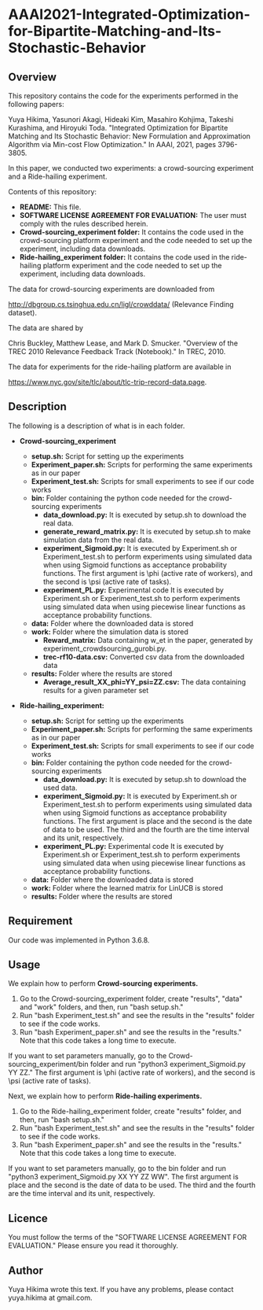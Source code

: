 # AAAI2021-Integrated-Optimization-for-Bipartite-Matching-and-Its-Stochastic-Behavior

## Overview
This repository contains the code for the experiments performed in the following papers:
  
Yuya Hikima, Yasunori Akagi, Hideaki Kim, Masahiro Kohjima, Takeshi Kurashima, and Hiroyuki Toda. "Integrated Optimization for Bipartite Matching and Its Stochastic Behavior: New Formulation and Approximation Algorithm via Min-cost Flow Optimization." In AAAI, 2021, pages 3796-3805.

In this paper, we conducted two experiments: a crowd-sourcing experiment and a Ride-hailing experiment.

Contents of this repository:
- **README:** This file.
- **SOFTWARE LICENSE AGREEMENT FOR EVALUATION:** The user must comply with the rules described herein.
- **Crowd-sourcing_experiment folder:** It contains the code used in the crowd-sourcing platform experiment and the code needed to set up the experiment, including data downloads.
- **Ride-hailing_experiment folder:** It contains the code used in the ride-hailing platform experiment and the code needed to set up the experiment, including data downloads.

The data for crowd-sourcing experiments are downloaded from
  
http://dbgroup.cs.tsinghua.edu.cn/ligl/crowddata/ (Relevance Finding dataset).
  
The data are shared by
  
Chris Buckley, Matthew Lease, and Mark D. Smucker. "Overview of the TREC 2010 Relevance Feedback Track (Notebook)." In TREC, 2010.

The data for experiments for the ride-hailing platform are available in

https://www.nyc.gov/site/tlc/about/tlc-trip-record-data.page.

## Description

The following is a description of what is in each folder.
- **Crowd-sourcing_experiment** 
  - **setup.sh:** Script for setting up the experiments
  - **Experiment_paper.sh:** Scripts for performing the same experiments as in our paper
  - **Experiment_test.sh:** Scripts for small experiments to see if our code works
  - **bin:** Folder containing the python code needed for the crowd-sourcing experiments
    - **data_download.py:** It is executed by setup.sh to download the real data.
    - **generate_reward_matrix.py:** It is executed by setup.sh to make simulation data from the real data.
    - **experiment_Sigmoid.py:** It is executed by Experiment.sh or Experiment_test.sh to perform experiments using simulated data when using Sigmoid functions as acceptance probability functions. The first argument is \phi (active rate of workers), and the second is \psi (active rate of tasks).
    - **experiment_PL.py:** Experimental code It is executed by Experiment.sh or Experiment_test.sh to perform experiments using simulated data when using piecewise linear functions as acceptance probability functions.
  - **data:** Folder where the downloaded data is stored
  - **work:** Folder where the simulation data is stored
    - **Reward_matrix:** Data containing w_et in the paper, generated by experiment_crowdsourcing_gurobi.py.
    - **trec-rf10-data.csv:** Converted csv data from the downloaded data
  - **results:** Folder where the results are stored
    - **Average_result_XX_phi=YY_psi=ZZ.csv:** The data containing results for a given parameter set
   
- **Ride-hailing_experiment:** 
  - **setup.sh:** Script for setting up the experiments
  - **Experiment_paper.sh:** Scripts for performing the same experiments as in our paper
  - **Experiment_test.sh:** Scripts for small experiments to see if our code works
  - **bin:** Folder containing the python code needed for the crowd-sourcing experiments
    - **data_download.py:** It is executed by setup.sh to download the used data.
    - **experiment_Sigmoid.py:** It is executed by Experiment.sh or Experiment_test.sh to perform experiments using simulated data when using Sigmoid functions as acceptance probability functions. The first argument is place and the second is the date of data to be used. The third and the fourth are the time interval and its unit, respectively.
    - **experiment_PL.py:** Experimental code It is executed by Experiment.sh or Experiment_test.sh to perform experiments using simulated data when using piecewise linear functions as acceptance probability functions.
  - **data:** Folder where the downloaded data is stored
  - **work:** Folder where the learned matrix for LinUCB is stored
  - **results:** Folder where the results are stored

## Requirement
Our code was implemented in Python 3.6.8.

## Usage
We explain how to perform **Crowd-sourcing experiments.** 

1. Go to the Crowd-sourcing_experiment folder, create "results", "data" and "work" folders, and then, run "bash setup.sh."
2. Run "bash Experiment_test.sh" and see the results in the "results" folder to see if the code works.
3. Run "bash Experiment_paper.sh" and see the results in the "results." Note that this code takes a long time to execute.
  
If you want to set parameters manually, go to the Crowd-sourcing_experiment/bin folder and run "python3 experiment_Sigmoid.py YY ZZ." The first argument is \phi (active rate of workers), and the second is \psi (active rate of tasks).

Next, we explain how to perform **Ride-hailing experiments.** 

1. Go to the Ride-hailing_experiment folder, create "results" folder, and then, run "bash setup.sh."
2. Run "bash Experiment_test.sh" and see the results in the "results" folder to see if the code works.
3. Run "bash Experiment_paper.sh" and see the results in the "results." Note that this code takes a long time to execute.
  
If you want to set parameters manually, go to the bin folder and run "python3 experiment_Sigmoid.py XX YY ZZ WW". 
The first argument is place and the second is the date of data to be used. The third and the fourth are the time interval and its unit, respectively.

## Licence
You must follow the terms of the "SOFTWARE LICENSE AGREEMENT FOR EVALUATION."
Please ensure you read it thoroughly.

## Author
Yuya Hikima wrote this text.
If you have any problems, please contact yuya.hikima at gmail.com.
